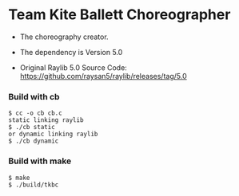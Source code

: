 # Team Kite Ballett Choreographer
- The choreography creator.

- The dependency is Version 5.0
- Original Raylib 5.0 Source Code: https://github.com/raysan5/raylib/releases/tag/5.0

### Build with cb
```Shell
$ cc -o cb cb.c
static linking raylib
$ ./cb static
or dynamic linking raylib
$ ./cb dynamic
```

### Build with make
```Shell
$ make
$ ./build/tkbc
```

